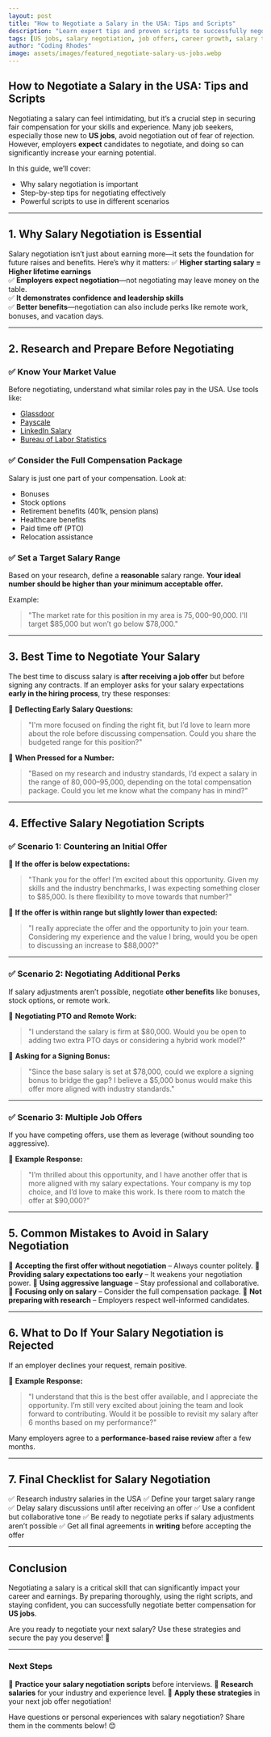 ```yaml
---
layout: post
title: "How to Negotiate a Salary in the USA: Tips and Scripts"
description: "Learn expert tips and proven scripts to successfully negotiate a salary for US jobs. Increase your earning potential with confidence."
tags: [US jobs, salary negotiation, job offers, career growth, salary tips]
author: "Coding Rhodes"
image: assets/images/featured_negotiate-salary-us-jobs.webp
---
```


## How to Negotiate a Salary in the USA: Tips and Scripts

Negotiating a salary can feel intimidating, but it’s a crucial step in securing fair compensation for your skills and experience. Many job seekers, especially those new to **US jobs**, avoid negotiation out of fear of rejection. However, employers **expect** candidates to negotiate, and doing so can significantly increase your earning potential.

In this guide, we’ll cover:
- Why salary negotiation is important
- Step-by-step tips for negotiating effectively
- Powerful scripts to use in different scenarios

---

## 1. Why Salary Negotiation is Essential

Salary negotiation isn’t just about earning more—it sets the foundation for future raises and benefits. Here’s why it matters:
✅ **Higher starting salary = Higher lifetime earnings** \
✅ **Employers expect negotiation**—not negotiating may leave money on the table. \
✅ **It demonstrates confidence and leadership skills** \
✅ **Better benefits**—negotiation can also include perks like remote work, bonuses, and vacation days.

---

## 2. Research and Prepare Before Negotiating

### **✅ Know Your Market Value**
Before negotiating, understand what similar roles pay in the USA. Use tools like:
- [Glassdoor](https://www.glassdoor.com)
- [Payscale](https://www.payscale.com)
- [LinkedIn Salary](https://www.linkedin.com/salary/)
- [Bureau of Labor Statistics](https://www.bls.gov/)

### **✅ Consider the Full Compensation Package**
Salary is just one part of your compensation. Look at:
- Bonuses
- Stock options
- Retirement benefits (401k, pension plans)
- Healthcare benefits
- Paid time off (PTO)
- Relocation assistance

### **✅ Set a Target Salary Range**
Based on your research, define a **reasonable** salary range. **Your ideal number should be higher than your minimum acceptable offer.**

Example:
> "The market rate for this position in my area is $75,000–$90,000. I'll target $85,000 but won’t go below $78,000."

---

## 3. Best Time to Negotiate Your Salary

The best time to discuss salary is **after receiving a job offer** but before signing any contracts. If an employer asks for your salary expectations **early in the hiring process**, try these responses:

🔹 **Deflecting Early Salary Questions:**
> "I'm more focused on finding the right fit, but I’d love to learn more about the role before discussing compensation. Could you share the budgeted range for this position?"

🔹 **When Pressed for a Number:**
> "Based on my research and industry standards, I’d expect a salary in the range of $80,000–$95,000, depending on the total compensation package. Could you let me know what the company has in mind?"

---

## 4. Effective Salary Negotiation Scripts

### **✅ Scenario 1: Countering an Initial Offer**

🔹 **If the offer is below expectations:**
> "Thank you for the offer! I’m excited about this opportunity. Given my skills and the industry benchmarks, I was expecting something closer to $85,000. Is there flexibility to move towards that number?"

🔹 **If the offer is within range but slightly lower than expected:**
> "I really appreciate the offer and the opportunity to join your team. Considering my experience and the value I bring, would you be open to discussing an increase to $88,000?"

---

### **✅ Scenario 2: Negotiating Additional Perks**

If salary adjustments aren’t possible, negotiate **other benefits** like bonuses, stock options, or remote work.

🔹 **Negotiating PTO and Remote Work:**
> "I understand the salary is firm at $80,000. Would you be open to adding two extra PTO days or considering a hybrid work model?"

🔹 **Asking for a Signing Bonus:**
> "Since the base salary is set at $78,000, could we explore a signing bonus to bridge the gap? I believe a $5,000 bonus would make this offer more aligned with industry standards."

---

### **✅ Scenario 3: Multiple Job Offers**

If you have competing offers, use them as leverage (without sounding too aggressive).

🔹 **Example Response:**
> "I’m thrilled about this opportunity, and I have another offer that is more aligned with my salary expectations. Your company is my top choice, and I’d love to make this work. Is there room to match the offer at $90,000?"

---

## 5. Common Mistakes to Avoid in Salary Negotiation

🚫 **Accepting the first offer without negotiation** – Always counter politely. 
🚫 **Providing salary expectations too early** – It weakens your negotiation power. 
🚫 **Using aggressive language** – Stay professional and collaborative. 
🚫 **Focusing only on salary** – Consider the full compensation package. 
🚫 **Not preparing with research** – Employers respect well-informed candidates.

---

## 6. What to Do If Your Salary Negotiation is Rejected

If an employer declines your request, remain positive.

🔹 **Example Response:**
> "I understand that this is the best offer available, and I appreciate the opportunity. I’m still very excited about joining the team and look forward to contributing. Would it be possible to revisit my salary after 6 months based on my performance?"

Many employers agree to a **performance-based raise review** after a few months.

---

## 7. Final Checklist for Salary Negotiation
✅ Research industry salaries in the USA
✅ Define your target salary range
✅ Delay salary discussions until after receiving an offer
✅ Use a confident but collaborative tone
✅ Be ready to negotiate perks if salary adjustments aren’t possible
✅ Get all final agreements in **writing** before accepting the offer

---

## Conclusion

Negotiating a salary is a critical skill that can significantly impact your career and earnings. By preparing thoroughly, using the right scripts, and staying confident, you can successfully negotiate better compensation for **US jobs**.

Are you ready to negotiate your next salary? Use these strategies and secure the pay you deserve! 🚀

---

### **Next Steps**
🔹 **Practice your salary negotiation scripts** before interviews.
🔹 **Research salaries** for your industry and experience level.
🔹 **Apply these strategies** in your next job offer negotiation!

Have questions or personal experiences with salary negotiation? Share them in the comments below! 😊
